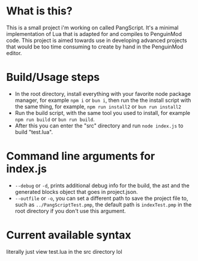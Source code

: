 # What is this?

This is a small project i'm working on called PangScript.
It's a minimal implementation of Lua that is adapted for and compiles to PenguinMod code.
This project is aimed towards use in developing advanced projects that would be too time consuming to create by hand in the PenguinMod editor.

# Build/Usage steps

- In the root directory, install everything with your favorite node package manager, for example `npm i` or `bun i`, then run the the install script with the same thing, for example, `npm run install2` or `bun run install2`
- Run the build script, with the same tool you used to install, for example `npm run build` or `bun run build`.
- After this you can enter the "src" directory and run `node index.js` to build "test.lua".

# Command line arguments for index.js

- `--debug` or `-d`, prints additional debug info for the build, the ast and the generated blocks object that goes in project.json.
- `--outfile` or `-o`, you can set a different path to save the project file to, such as `../PangScriptTest.pmp`, the default path is `indexTest.pmp` in the root directory if you don't use this argument.

# Current available syntax

literally just view test.lua in the src directory lol